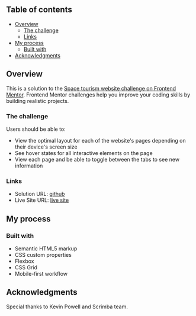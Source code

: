 ## Table of contents

- [Overview](#overview)
  - [The challenge](#the-challenge)
  - [Links](#links)
- [My process](#my-process)
  - [Built with](#built-with)
- [Acknowledgments](#acknowledgments)

## Overview

This is a solution to the [Space tourism website challenge on Frontend Mentor](https://www.frontendmentor.io/challenges/space-tourism-multipage-website-gRWj1URZ3). Frontend Mentor challenges help you improve your coding skills by building realistic projects.

### The challenge

Users should be able to:

- View the optimal layout for each of the website's pages depending on their device's screen size
- See hover states for all interactive elements on the page
- View each page and be able to toggle between the tabs to see new information

### Links

- Solution URL: [github](https://github.com/mihai2537/space-tourism)
- Live Site URL: [live site](https://mihai2537.github.io/space-tourism/)

## My process

### Built with

- Semantic HTML5 markup
- CSS custom properties
- Flexbox
- CSS Grid
- Mobile-first workflow

## Acknowledgments

Special thanks to Kevin Powell and Scrimba team.

